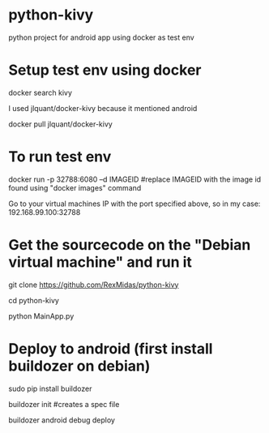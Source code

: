 # python-kivy
python project for android app using docker as test env

# Setup test env using docker
docker search kivy

I used jlquant/docker-kivy because it mentioned android 

docker pull jlquant/docker-kivy

# To run test env
docker run -p 32788:6080 –d IMAGEID #replace IMAGEID with the image id found using "docker images" command

Go to your virtual machines IP with the port specified above, so in my case: 192.168.99.100:32788

# Get the sourcecode on the "Debian virtual machine" and run it
git clone https://github.com/RexMidas/python-kivy

cd python-kivy

python MainApp.py

# Deploy to android (first install buildozer on debian)
sudo pip install buildozer

buildozer init #creates a spec file

buildozer android debug deploy